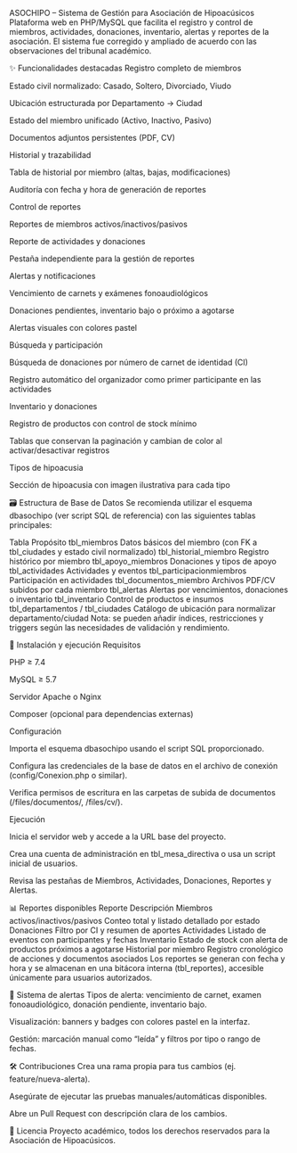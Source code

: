 
 ASOCHIPO – Sistema de Gestión para Asociación de Hipoacúsicos
Plataforma web en PHP/MySQL que facilita el registro y control de miembros, actividades, donaciones, inventario, alertas y reportes de la asociación. El sistema fue corregido y ampliado de acuerdo con las observaciones del tribunal académico.

✨ Funcionalidades destacadas
Registro completo de miembros

Estado civil normalizado: Casado, Soltero, Divorciado, Viudo

Ubicación estructurada por Departamento → Ciudad

Estado del miembro unificado (Activo, Inactivo, Pasivo)

Documentos adjuntos persistentes (PDF, CV)

Historial y trazabilidad

Tabla de historial por miembro (altas, bajas, modificaciones)

Auditoría con fecha y hora de generación de reportes

Control de reportes

Reportes de miembros activos/inactivos/pasivos

Reporte de actividades y donaciones

Pestaña independiente para la gestión de reportes

Alertas y notificaciones

Vencimiento de carnets y exámenes fonoaudiológicos

Donaciones pendientes, inventario bajo o próximo a agotarse

Alertas visuales con colores pastel

Búsqueda y participación

Búsqueda de donaciones por número de carnet de identidad (CI)

Registro automático del organizador como primer participante en las actividades

Inventario y donaciones

Registro de productos con control de stock mínimo

Tablas que conservan la paginación y cambian de color al activar/desactivar registros

Tipos de hipoacusia

Sección de hipoacusia con imagen ilustrativa para cada tipo

🗃️ Estructura de Base de Datos
Se recomienda utilizar el esquema dbasochipo (ver script SQL de referencia) con las siguientes tablas principales:

Tabla	Propósito
tbl_miembros	Datos básicos del miembro (con FK a tbl_ciudades y estado civil normalizado)
tbl_historial_miembro	Registro histórico por miembro
tbl_apoyo_miembros	Donaciones y tipos de apoyo
tbl_actividades	Actividades y eventos
tbl_participacionmiembros	Participación en actividades
tbl_documentos_miembro	Archivos PDF/CV subidos por cada miembro
tbl_alertas	Alertas por vencimientos, donaciones o inventario
tbl_inventario	Control de productos e insumos
tbl_departamentos / tbl_ciudades	Catálogo de ubicación para normalizar departamento/ciudad
Nota: se pueden añadir índices, restricciones y triggers según las necesidades de validación y rendimiento.

🚀 Instalación y ejecución
Requisitos

PHP ≥ 7.4

MySQL ≥ 5.7

Servidor Apache o Nginx

Composer (opcional para dependencias externas)

Configuración

Importa el esquema dbasochipo usando el script SQL proporcionado.

Configura las credenciales de la base de datos en el archivo de conexión (config/Conexion.php o similar).

Verifica permisos de escritura en las carpetas de subida de documentos (/files/documentos/, /files/cv/).

Ejecución

Inicia el servidor web y accede a la URL base del proyecto.

Crea una cuenta de administración en tbl_mesa_directiva o usa un script inicial de usuarios.

Revisa las pestañas de Miembros, Actividades, Donaciones, Reportes y Alertas.

📊 Reportes disponibles
Reporte	Descripción
Miembros activos/inactivos/pasivos	Conteo total y listado detallado por estado
Donaciones	Filtro por CI y resumen de aportes
Actividades	Listado de eventos con participantes y fechas
Inventario	Estado de stock con alerta de productos próximos a agotarse
Historial por miembro	Registro cronológico de acciones y documentos asociados
Los reportes se generan con fecha y hora y se almacenan en una bitácora interna (tbl_reportes), accesible únicamente para usuarios autorizados.

🔔 Sistema de alertas
Tipos de alerta: vencimiento de carnet, examen fonoaudiológico, donación pendiente, inventario bajo.

Visualización: banners y badges con colores pastel en la interfaz.

Gestión: marcación manual como “leída” y filtros por tipo o rango de fechas.

🛠️ Contribuciones
Crea una rama propia para tus cambios (ej. feature/nueva-alerta).

Asegúrate de ejecutar las pruebas manuales/automáticas disponibles.

Abre un Pull Request con descripción clara de los cambios.

📄 Licencia
Proyecto académico, todos los derechos reservados para la Asociación de Hipoacúsicos.
 
